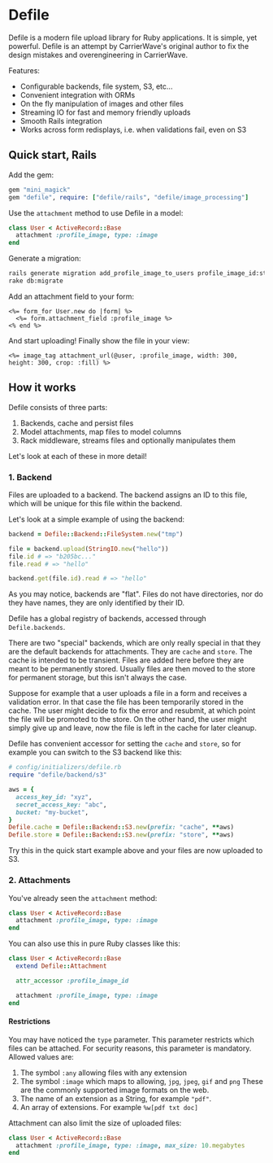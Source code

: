 # Defile

Defile is a modern file upload library for Ruby applications. It is simple, yet
powerful. Defile is an attempt by CarrierWave's original author to fix the
design mistakes and overengineering in CarrierWave.

Features:

- Configurable backends, file system, S3, etc...
- Convenient integration with ORMs
- On the fly manipulation of images and other files
- Streaming IO for fast and memory friendly uploads
- Smooth Rails integration
- Works across form redisplays, i.e. when validations fail, even on S3

## Quick start, Rails

Add the gem:

``` ruby
gem "mini_magick"
gem "defile", require: ["defile/rails", "defile/image_processing"]
```

Use the `attachment` method to use Defile in a model:

``` ruby
class User < ActiveRecord::Base
  attachment :profile_image, type: :image
end
```

Generate a migration:

``` sh
rails generate migration add_profile_image_to_users profile_image_id:string
rake db:migrate
```

Add an attachment field to your form:

``` erb
<%= form_for User.new do |form| %>
  <%= form.attachment_field :profile_image %>
<% end %>
```

And start uploading! Finally show the file in your view:

``` erb
<%= image_tag attachment_url(@user, :profile_image, width: 300, height: 300, crop: :fill) %>
```

## How it works

Defile consists of three parts:

1. Backends, cache and persist files
2. Model attachments, map files to model columns
3. Rack middleware, streams files and optionally manipulates them

Let's look at each of these in more detail!

### 1. Backend

Files are uploaded to a backend. The backend assigns an ID to this file, which
will be unique for this file within the backend.

Let's look at a simple example of using the backend:

``` ruby
backend = Defile::Backend::FileSystem.new("tmp")

file = backend.upload(StringIO.new("hello"))
file.id # => "b205bc..."
file.read # => "hello"

backend.get(file.id).read # => "hello"
```

As you may notice, backends are "flat". Files do not have directories, nor do
they have names, they are only identified by their ID.

Defile has a global registry of backends, accessed through `Defile.backends`.

There are two "special" backends, which are only really special in that they
are the default backends for attachments. They are `cache` and `store`. The
cache is intended to be transient. Files are added here before they are meant
to be permanently stored. Usually files are then moved to the store for
permanent storage, but this isn't always the case.

Suppose for example that a user uploads a file in a form and receives a
validation error. In that case the file has been temporarily stored in the
cache. The user might decide to fix the error and resubmit, at which point the
file will be promoted to the store. On the other hand, the user might simply
give up and leave, now the file is left in the cache for later cleanup.

Defile has convenient accessor for setting the `cache` and `store`, so for
example you can switch to the S3 backend like this:

``` ruby
# config/initializers/defile.rb
require "defile/backend/s3"

aws = {
  access_key_id: "xyz",
  secret_access_key: "abc",
  bucket: "my-bucket",
}
Defile.cache = Defile::Backend::S3.new(prefix: "cache", **aws)
Defile.store = Defile::Backend::S3.new(prefix: "store", **aws)
```

Try this in the quick start example above and your files are now uploaded to
S3.

### 2. Attachments

You've already seen the `attachment` method:

``` ruby
class User < ActiveRecord::Base
  attachment :profile_image, type: :image
end
```

You can also use this in pure Ruby classes like this:

``` ruby
class User < ActiveRecord::Base
  extend Defile::Attachment

  attr_accessor :profile_image_id

  attachment :profile_image, type: :image
end
```

#### Restrictions

You may have noticed the `type` parameter. This parameter restricts which files
can be attached. For security reasons, this parameter is mandatory. Allowed
values are:

1. The symbol `:any` allowing files with any extension
2. The symbol `:image` which maps to allowing, `jpg`, `jpeg`, `gif` and `png`
   These are the commonly supported image formats on the web.
3. The name of an extension as a String, for example `"pdf"`.
4. An array of extensions. For example `%w[pdf txt doc]`

Attachment can also limit the size of uploaded files:

``` ruby
class User < ActiveRecord::Base
  attachment :profile_image, type: :image, max_size: 10.megabytes
end
```
